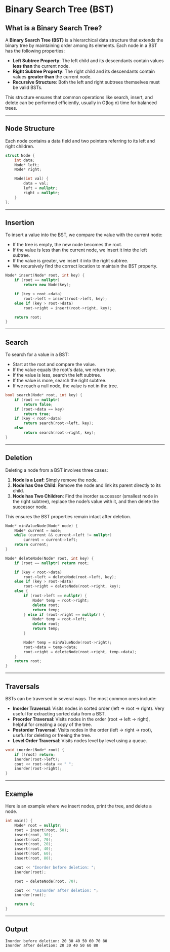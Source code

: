 # Binary Search Tree (BST)

## What is a Binary Search Tree?

A **Binary Search Tree (BST)** is a hierarchical data structure that extends the binary tree by maintaining order among its elements. Each node in a BST has the following properties:

- **Left Subtree Property**: The left child and its descendants contain values **less than** the current node.
- **Right Subtree Property**: The right child and its descendants contain values **greater than** the current node.
- **Recursive Structure**: Both the left and right subtrees themselves must be valid BSTs.

This structure ensures that common operations like search, insert, and delete can be performed efficiently, usually in O(log n) time for balanced trees.

---

## Node Structure

Each node contains a data field and two pointers referring to its left and right children.

```cpp
struct Node {
    int data;
    Node* left;
    Node* right;

    Node(int val) {
        data = val;
        left = nullptr;
        right = nullptr;
    }
};
```

---

## Insertion

To insert a value into the BST, we compare the value with the current node:

- If the tree is empty, the new node becomes the root.
- If the value is less than the current node, we insert it into the left subtree.
- If the value is greater, we insert it into the right subtree.
- We recursively find the correct location to maintain the BST property.

```cpp
Node* insert(Node* root, int key) {
    if (root == nullptr)
        return new Node(key);

    if (key < root->data)
        root->left = insert(root->left, key);
    else if (key > root->data)
        root->right = insert(root->right, key);

    return root;
}
```

---

## Search

To search for a value in a BST:

- Start at the root and compare the value.
- If the value equals the root's data, we return true.
- If the value is less, search the left subtree.
- If the value is more, search the right subtree.
- If we reach a null node, the value is not in the tree.

```cpp
bool search(Node* root, int key) {
    if (root == nullptr)
        return false;
    if (root->data == key)
        return true;
    if (key < root->data)
        return search(root->left, key);
    else
        return search(root->right, key);
}
```

---

## Deletion

Deleting a node from a BST involves three cases:

1. **Node is a Leaf**: Simply remove the node.
2. **Node has One Child**: Remove the node and link its parent directly to its child.
3. **Node has Two Children**: Find the inorder successor (smallest node in the right subtree), replace the node’s value with it, and then delete the successor node.

This ensures the BST properties remain intact after deletion.

```cpp
Node* minValueNode(Node* node) {
    Node* current = node;
    while (current && current->left != nullptr)
        current = current->left;
    return current;
}

Node* deleteNode(Node* root, int key) {
    if (root == nullptr) return root;

    if (key < root->data)
        root->left = deleteNode(root->left, key);
    else if (key > root->data)
        root->right = deleteNode(root->right, key);
    else {
        if (root->left == nullptr) {
            Node* temp = root->right;
            delete root;
            return temp;
        } else if (root->right == nullptr) {
            Node* temp = root->left;
            delete root;
            return temp;
        }

        Node* temp = minValueNode(root->right);
        root->data = temp->data;
        root->right = deleteNode(root->right, temp->data);
    }
    return root;
}
```

---

## Traversals

BSTs can be traversed in several ways. The most common ones include:

- **Inorder Traversal**: Visits nodes in sorted order (left → root → right). Very useful for extracting sorted data from a BST.
- **Preorder Traversal**: Visits nodes in the order (root → left → right), helpful for creating a copy of the tree.
- **Postorder Traversal**: Visits nodes in the order (left → right → root), useful for deleting or freeing the tree.
- **Level Order Traversal**: Visits nodes level by level using a queue.

```cpp
void inorder(Node* root) {
    if (!root) return;
    inorder(root->left);
    cout << root->data << " ";
    inorder(root->right);
}
```

---

## Example

Here is an example where we insert nodes, print the tree, and delete a node.

```cpp
int main() {
    Node* root = nullptr;
    root = insert(root, 50);
    insert(root, 30);
    insert(root, 70);
    insert(root, 20);
    insert(root, 40);
    insert(root, 60);
    insert(root, 80);

    cout << "Inorder before deletion: ";
    inorder(root);

    root = deleteNode(root, 70);

    cout << "\nInorder after deletion: ";
    inorder(root);

    return 0;
}
```

---

## Output

```
Inorder before deletion: 20 30 40 50 60 70 80
Inorder after deletion: 20 30 40 50 60 80
```

